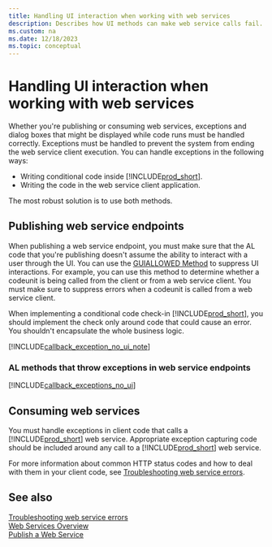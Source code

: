```yaml
---
title: Handling UI interaction when working with web services
description: Describes how UI methods can make web service calls fail. 
ms.custom: na
ms.date: 12/18/2023
ms.topic: conceptual
---
```


# Handling UI interaction when working with web services

Whether you're publishing or consuming web services, exceptions and dialog boxes that might be displayed while code runs must be handled correctly. Exceptions must be handled to prevent the system from ending the web service client execution. You can handle exceptions in the following ways:  
  
- Writing conditional code inside [!INCLUDE[prod_short](../developer/includes/prod_short.md)].  
- Writing the code in the web service client application.  

The most robust solution is to use both methods.  
  
## Publishing web service endpoints

When publishing a web service endpoint, you must make sure that the AL code that you're publishing doesn't assume the ability to interact with a user through the UI. You can use the [GUIALLOWED Method](../developer/methods-auto/library.md) to suppress UI interactions. For example, you can use this method to determine whether a codeunit is being called from the client or from a web service client. You must make sure to suppress errors when a codeunit is called from a web service client.  
  
When implementing a conditional code check-in [!INCLUDE[prod_short](../developer/includes/prod_short.md)], you should implement the check only around code that could cause an error. You shouldn't encapsulate the whole business logic.  

[!INCLUDE[callback_exception_no_ui_note](../includes/include-callback-exception-no-ui-note.md)]

### AL methods that throw exceptions in web service endpoints

[!INCLUDE[callback_exceptions_no_ui](../includes/include-callback-exceptions-no-ui.md)]

## Consuming web services  

You must handle exceptions in client code that calls a [!INCLUDE[prod_short](../developer/includes/prod_short.md)] web service. Appropriate exception capturing code should be included around any call to a [!INCLUDE[prod_short](../developer/includes/prod_short.md)] web service. 

For more information about common HTTP status codes and how to deal with them in your client code, see [Troubleshooting web service errors](./web-service-troubleshooting.md).
  
## See also

[Troubleshooting web service errors](web-service-troubleshooting.md)   
[Web Services Overview](web-services.md)   
[Publish a Web Service](publish-web-service.md)  